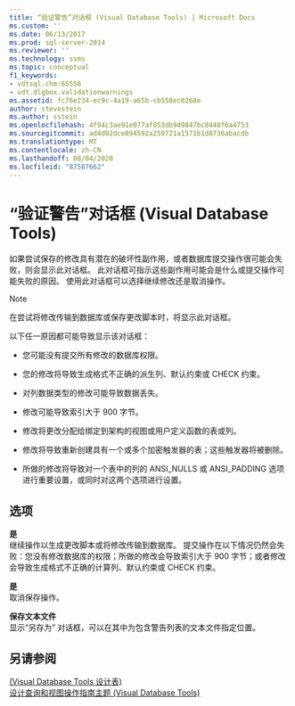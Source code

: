 ```yaml
---
title: “验证警告”对话框 (Visual Database Tools) | Microsoft Docs
ms.custom: ''
ms.date: 06/13/2017
ms.prod: sql-server-2014
ms.reviewer: ''
ms.technology: ssms
ms.topic: conceptual
f1_keywords:
- vdtsql.chm:65556
- vdt.dlgbox.validationwarnings
ms.assetid: fc76e234-ec9c-4a19-a65b-cb558ec8268e
author: stevestein
ms.author: sstein
ms.openlocfilehash: 4f94c3ae91e077af853db949847bc8448f6a4753
ms.sourcegitcommit: ad4d92dce894592a259721a1571b1d8736abacdb
ms.translationtype: MT
ms.contentlocale: zh-CN
ms.lasthandoff: 08/04/2020
ms.locfileid: "87587662"
---
```

# <a name="validation-warnings-dialog-box-visual-database-tools"></a>“验证警告”对话框 (Visual Database Tools)
  如果尝试保存的修改具有潜在的破坏性副作用，或者数据库提交操作很可能会失败，则会显示此对话框。 此对话框可指示这些副作用可能会是什么或提交操作可能失败的原因。 使用此对话框可以选择继续修改还是取消操作。  
  
> [!NOTE]  
>  在尝试将修改传输到数据库或保存更改脚本时，将显示此对话框。  
  
 以下任一原因都可能导致显示该对话框：  
  
-   您可能没有提交所有修改的数据库权限。  
  
-   您的修改将导致生成格式不正确的派生列、默认约束或 CHECK 约束。  
  
-   对列数据类型的修改可能导致数据丢失。  
  
-   修改可能导致索引大于 900 字节。  
  
-   修改将更改分配给绑定到架构的视图或用户定义函数的表或列。  
  
-   修改将导致重新创建具有一个或多个加密触发器的表；这些触发器将被删除。  
  
-   所做的修改将导致对一个表中的列的 ANSI_NULLS 或 ANSI_PADDING 选项进行重要设置，或同时对这两个选项进行设置。  
  
## <a name="options"></a>选项  
 **是**  
 继续操作以生成更改脚本或将修改传输到数据库。 提交操作在以下情况仍然会失败：您没有修改数据库的权限；所做的修改会导致索引大于 900 字节；或者修改会导致生成格式不正确的计算列、默认约束或 CHECK 约束。  
  
 **是**  
 取消保存操作。  
  
 **保存文本文件**  
 显示“另存为”  对话框，可以在其中为包含警告列表的文本文件指定位置。  
  
## <a name="see-also"></a>另请参阅  
 [&#40;Visual Database Tools 设计表&#41;](visual-database-tools.md)   
 [设计查询和视图操作指南主题 (Visual Database Tools)](design-queries-and-views-how-to-topics-visual-database-tools.md)  
  
  
